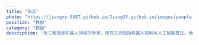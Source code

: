 ```yaml
---
title: "张三"
photo: "https://jiangxy-0987.github.io/JiangXY.github.io/images/people.png"
position: "教授"
category: "教授"
description: "张三教授是机器人领域的专家，研究方向包括机器人控制与人工智能算法。他在多个国际会议上发表了研究论文，致力于推动智能机器人在医疗行业中的应用。"
---
```

